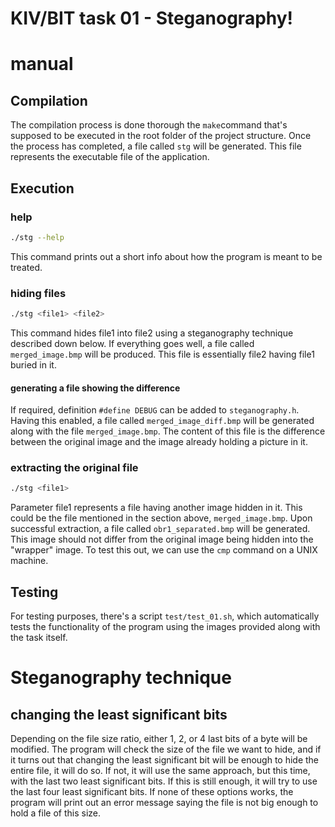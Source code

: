 # KIV/BIT task 01 - Steganography!

# manual

## Compilation
The compilation process is done thorough the `make`command that's supposed to be executed in the root folder of the project structure. Once the process has completed, a file called `stg` will be generated. This file represents the executable file of the application. 
## Execution
### help
```bash
./stg --help
```
This command prints out a short info about how the program is meant to be treated.
### hiding files
```bash
./stg <file1> <file2>
```
This command hides file1 into file2 using a steganography technique described down below. If everything goes well, a file called `merged_image.bmp` will be produced. This file is essentially file2 having file1 buried in it.
#### generating a file showing the difference
If required, definition `#define DEBUG` can be added to `steganography.h`. Having this enabled, a file called `merged_image_diff.bmp` will be generated along with the file `merged_image.bmp`. The content of this file is the difference between the original image and the image already holding a picture in it.

### extracting the original file
```bash
./stg <file1>
```
Parameter file1 represents a file having another image hidden in it. This could be the file mentioned in the section above, `merged_image.bmp`. Upon successful extraction, a file called `obr1_separated.bmp` will be generated. This image should not differ from the original image being hidden into the "wrapper" image. To test this out, we can use the `cmp` command on a UNIX machine.

## Testing
For testing purposes, there's a script `test/test_01.sh`, which automatically tests the functionality of the program using the images provided along with the task itself.

# Steganography technique
## changing the least significant bits
Depending on the file size ratio, either 1, 2, or 4 last bits of a byte will be modified. The program will check the size of the file we want to hide, and if it turns out that changing the least significant bit will be enough to hide the entire file, it will do so. If not, it will use the same approach, but this time, with the last two least significant bits. If this is still enough, it will try to use the last four least significant bits. If none of these options works, the program will print out an error message saying the file is not big enough to hold a file of this size.
